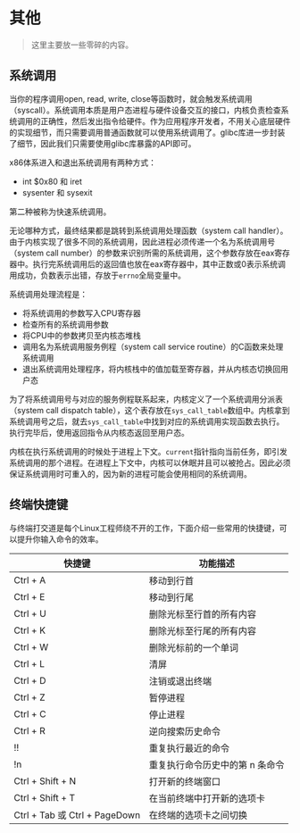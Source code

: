 # 其他

> 这里主要放一些零碎的内容。

## 系统调用

当你的程序调用open, read, write, close等函数时，就会触发系统调用（syscall）。系统调用本质是用户态进程与硬件设备交互的接口，内核负责检查系统调用的正确性，然后发出指令给硬件。作为应用程序开发者，不用关心底层硬件的实现细节，而只需要调用普通函数就可以使用系统调用了。glibc库进一步封装了细节，因此我们只需要使用glibc库暴露的API即可。

x86体系进入和退出系统调用有两种方式：

- int $0x80 和 iret
- sysenter 和 sysexit

第二种被称为快速系统调用。

无论哪种方式，最终结果都是跳转到系统调用处理函数（system call handler）。由于内核实现了很多不同的系统调用，因此进程必须传递一个名为系统调用号（system call number）的参数来识别所需的系统调用，这个参数存放在eax寄存器中。执行完系统调用后的返回值也放在eax寄存器中，其中正数或0表示系统调用成功，负数表示出错，存放于`errno`全局变量中。

系统调用处理流程是：

- 将系统调用的参数写入CPU寄存器
- 检查所有的系统调用参数
- 将CPU中的参数拷贝至内核态堆栈
- 调用名为系统调用服务例程（system call service routine）的C函数来处理系统调用
- 退出系统调用处理程序，将内核栈中的值加载至寄存器，并从内核态切换回用户态

为了将系统调用号与对应的服务例程联系起来，内核定义了一个系统调用分派表（system call dispatch table），这个表存放在`sys_call_table`数组中。内核拿到系统调用号之后，就去`sys_call_table`中找到对应的系统调用实现函数去执行。执行完毕后，使用返回指令从内核态返回至用户态。

内核在执行系统调用的时候处于进程上下文。`current`指针指向当前任务，即引发系统调用的那个进程。在进程上下文中，内核可以休眠并且可以被抢占。因此必须保证系统调用时可重入的，因为新的进程可能会使用相同的系统调用。

## 终端快捷键

与终端打交道是每个Linux工程师绕不开的工作，下面介绍一些常用的快捷键，可以提升你输入命令的效率。

| 快捷键 | 功能描述 |
| ---- | ---- |
| Ctrl + A | 移动到行首 |
| Ctrl + E | 移动到行尾 |
| Ctrl + U | 删除光标至行首的所有内容 |
| Ctrl + K | 删除光标至行尾的所有内容 |
| Ctrl + W | 删除光标前的一个单词 |
| Ctrl + L | 清屏 |
| Ctrl + D | 注销或退出终端 |
| Ctrl + Z | 暂停进程 |
| Ctrl + C | 停止进程 |
| Ctrl + R | 逆向搜索历史命令 |
| !! | 重复执行最近的命令 |
| !n | 重复执行命令历史中的第 n 条命令 |
| Ctrl + Shift + N | 打开新的终端窗口 |
| Ctrl + Shift + T | 在当前终端中打开新的选项卡 |
| Ctrl + Tab 或 Ctrl + PageDown | 在终端的选项卡之间切换 |







